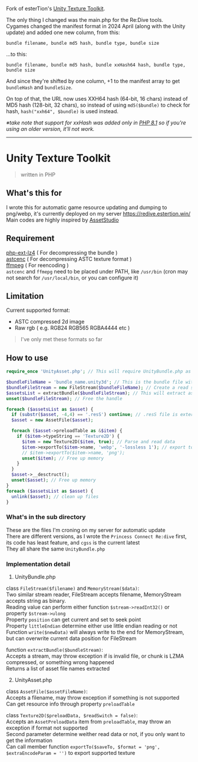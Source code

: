 Fork of esterTion's [Unity Texture Toolkit](https://github.com/esterTion/unity-texture-toolkit).

The only thing I changed was the main.php for the Re:Dive tools.  
Cygames changed the manifest format in 2024 April (along with the Unity update) and added one new column, from this:

    bundle filename, bundle md5 hash, bundle type, bundle size  
...to this:

    bundle filename, bundle md5 hash, bundle xxHash64 hash, bundle type, bundle size

And since they're shifted by one column, +1 to the manifest array to get `bundleHash` and `bundleSize`.

On top of that, the URL now uses XXH64 hash (64-bit, 16 chars) instead of MD5 hash (128-bit, 32 chars), so instead of using `md5($bundle)` to check for hash, `hash("xxh64", $bundle)` is used instead.

*※take note that support for xxHash was added only in [PHP 8.1](https://www.php.net/manual/en/migration81.new-features.php#xxHash) so if you're using an older version, it'll not work.*

---

# Unity Texture Toolkit

> written in PHP

## What's this for
I wrote this for automatic game resource updating and dumping to png/webp, it's currently deployed on my server https://redive.estertion.win/  
Main codes are highly inspired by [AssetStudio](https://github.com/Perfare/AssetStudio)  

## Requirement
[php-ext-lz4](https://github.com/kjdev/php-ext-lz4/) ( For decompressing the bundle )  
[astcenc](https://github.com/ARM-software/astc-encoder/tree/master/Binary) ( For decompressing ASTC texture format )  
[ffmpeg](http://ffmpeg.org/download.html) ( For reencoding )  
`astcenc` and `ffmepg` need to be placed under PATH, like `/usr/bin` (cron may not search for `/usr/local/bin`, or you can configure it)

## Limitation
Current supported format:
- ASTC compressed 2d image
- Raw rgb ( e.g. RGB24 RGB565 RGBA4444 etc )
> I've only met these formats so far

## How to use

```PHP
require_once 'UnityAsset.php'; // This will require UnityBundle.php as it needs FileStream

$bundleFileName = 'bundle_name.unity3d'; // This is the bundle file with file header "UnityFS"
$bundleFileStream = new FileStream($bundleFileName); // Create a read stream
$assetsList = extractBundle($bundleFileStream); // This will extract assets to disk
unset($bundleFileStream); // Free the handle

foreach ($assetsList as $asset) {
  if (substr($asset, -4,4) == '.resS') continue; // .resS file is external data storage file
  $asset = new AssetFile($asset);

  foreach ($asset->preloadTable as &$item) {
    if ($item->typeString == 'Texture2D') {
      $item = new Texture2D($item, true); // Parse and read data
      $item->exportTo($item->name, 'webp', '-lossless 1'); // export to format, with additional encode parameters
      // $item->exportTo($item->name, 'png');
      unset($item); // Free up memory
    }
  }
  $asset->__desctruct();
  unset($asset); // Free up memory
}
foreach ($assetsList as $asset) {
  unlink($asset); // clean up files
}
```

### What's in the sub directory
These are the files I'm croning on my server for automatic update  
There are different versions, as I wrote the `Princess Connect Re:dive` first, its code has least feature, and `cgss` is the current latest  
They all share the same `UnityBundle.php`

### Implementation detail
1. UnityBundle.php

class `FileStream($filename)` and `MemoryStream($data)`:  
Two similar stream reader, FileStream accepts filename, MemoryStream accepts string as binary.  
Reading value can perform either function `$stream->readInt32()` or property `$stream->ulong`  
Property `position` can get current and set to seek point  
Property `littleEndian` determine either use little endian reading or not  
Function `write($newData)` will always write to the end for MemoryStream, but can overwrite current data position for FileStream  

function `extractBundle($bundleStream)`:  
Accepts a stream, may throw exception if is invalid file, or chunk is LZMA compressed, or something wrong happened  
Returns a list of asset file names extracted

2. UnityAsset.php

class `AssetFile($assetFileName)`:  
Accepts a filename, may throw exception if something is not supported  
Can get resource info through property `preloadTable`  

class `Texture2D($preloadData, $readSwitch = false)`:  
Accepts an `AssetPreloadData` item from `preloadTable`, may throw an exception if format not supported  
Second parameter determine weither read data or not, if you only want to get the information  
Can call member function `exportTo($saveTo, $format = 'png', $extraEncodeParam = '')` to export supported texture
